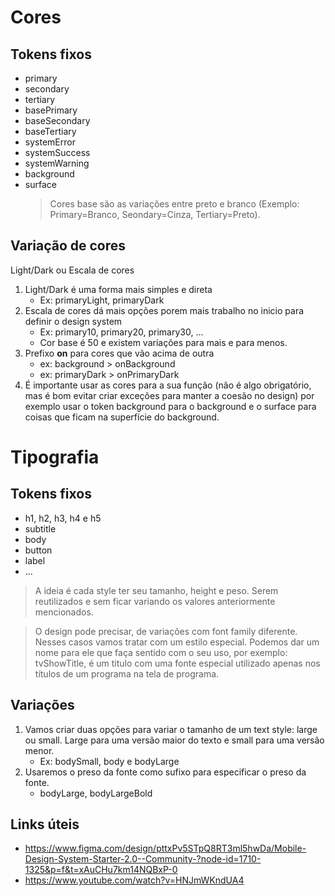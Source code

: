# Cores

## Tokens fixos

-   primary
-   secondary
-   tertiary
-   basePrimary
-   baseSecondary
-   baseTertiary
-   systemError
-   systemSuccess
-   systemWarning
-   background
-   surface
    > Cores base são as variações entre preto e branco (Exemplo: Primary=Branco, Seondary=Cinza, Tertiary=Preto).

## Variação de cores

Light/Dark ou Escala de cores

1. Light/Dark é uma forma mais simples e direta
    - Ex: primaryLight, primaryDark
2. Escala de cores dá mais opções porem mais trabalho no inicio para definir o design system
    - Ex: primary10, primary20, primary30, ...
    - Cor base é 50 e existem variações para mais e para menos.
3. Prefixo **on** para cores que vão acima de outra
    - ex: background > onBackground
    - ex: primaryDark > onPrimaryDark
4. É importante usar as cores para a sua função (não é algo obrigatório, mas é bom evitar criar exceções para manter a coesão no design) por exemplo usar o token background para o background e o surface para coisas que ficam na superfície do background.

# Tipografia

## Tokens fixos

-   h1, h2, h3, h4 e h5
-   subtitle
-   body
-   button
-   label
-   ...

> A ideia é cada style ter seu tamanho, height e peso. Serem reutilizados e sem ficar variando os valores anteriormente mencionados.

> O design pode precisar, de variações com font family diferente. Nesses casos vamos tratar com um estilo especial. Podemos dar um nome para ele que faça sentido com o seu uso, por exemplo: tvShowTitle, é um titulo com uma fonte especial utilizado apenas nos títulos de um programa na tela de programa.

## Variações

1. Vamos criar duas opções para variar o tamanho de um text style: large ou small. Large para uma versão maior do texto e small para uma versão menor.
    - Ex: bodySmall, body e bodyLarge
2. Usaremos o preso da fonte como sufixo para especificar o preso da fonte.
    - bodyLarge, bodyLargeBold

## Links úteis

-   https://www.figma.com/design/pttxPv5STpQ8RT3ml5hwDa/Mobile-Design-System-Starter-2.0--Community-?node-id=1710-1325&p=f&t=xAuCHu7km14NQBxP-0
-   https://www.youtube.com/watch?v=HNJmWKndUA4
